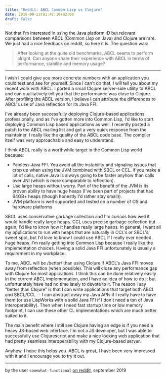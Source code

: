 ```yaml
---
title: "Reddit: ABCL Common Lisp vs Clojure"
date: 2019-09-23T01:47:10+02:00
draft: false
---
```


Not that I'm interested in using the Java platform :D but relevant
comparisons between ABCL (Common Lisp on Java) and Clojure are
rare. We just had a nice feedback on reddit, so here it is. The
question was:

> After looking at the quite old benchmarks, ABCL seems to perform alright. Can anyone share their experience with ABCL in terms of performance, stability and memory usage?

----

I wish I could give you more concrete numbers with an application you could test and see for yourself. Since I can't do that, I will tell you about my recent work with ABCL. I ported a small Clojure server-side utility to ABCL and can qualitatively tell you that the performance was close to Clojure. After profiling the ABCL version, I believe I can attribute the differences to ABCL's use of Java reflection for its Java FFI.

I've already been successfully deploying Clojure-based applications professionally, and as I've gotten more into Common Lisp, I'd like to start deploying Common Lisp based applications as well. I recently posted a patch to the ABCL mailing list and got a very quick response from the maintainer. I really like the quality of the ABCL code base. The compiler itself was very approachable and easy to understand.

I think ABCL really is a worthwhile target in the Common Lisp world because:

-    Painless Java FFI. You avoid all the instability and signaling issues that crop up when using the JVM combined with SBCL or CCL. If you make a lot of calls, native Java is always going to be faster anyhow than calls over JNI (which is more comparable to reflection).
-    Use large heaps without worry. Part of the benefit of the JVM is its proven ability to have huge heaps (I've been part of projects that had 64GB+ heaps (though honestly I'd rather stay small)).
-    JVM platform is well supported and tested on a number of OS and hardware platforms

SBCL uses conservative garbage collection and I'm curious how well it would handle really large heaps. CCL uses precise garbage collection but again, I'd like to know how it handles really large heaps. In general, I want all my applications to run with heaps that are naturally in CCL's or SBCL's sweet spot, but I'd love to know I could use ABCL if I really ever needed huge heaps. I'm really getting into Common Lisp because I really like the implementation choices. Having a solid Java FFI unfortunately is usually a requirement in my workplace.

To me, ABCL will be /better/ than using Clojure if ABCL's Java FFI moves away from reflection (when possible). This will close any performance gap with Clojure for most applications. I think this can be done relatively easily in the current ABCL implementation, and I have an idea of how to do it but unfortunately have had no time lately to devote to it. The reason I say "better than Clojure" is that I can write applications that target both ABCL and SBCL/CCL -- I can abstract away my Java APIs if I really have to have them (or use LispWorks with a solid Java FFI if I don't need a ton of Java interoperability). Then when I need fast startup time or low memory footprint, I can use these other CL implementations which are much better suited to it.

The main benefit where I still see Clojure having an edge is if you need a heavy JS-based web interface. I'm not a JS developer, but I was able to successfully use Clojurescript and make a nice looking web application that had pretty seamless interoperability with my Clojure-based server.

Anyhow, I hope this helps you. ABCL is great, I have been very impressed with it and I encourage you to try it out.

---

by the user `somewhat-functional` [on reddit](https://www.reddit.com/r/lisp/comments/d48gcr/how_well_does_abcl_perform/), september 2019
